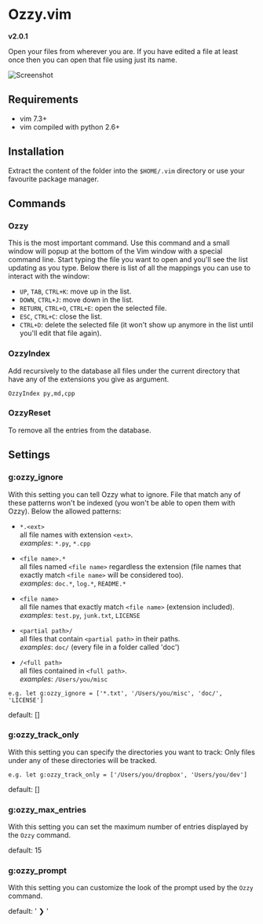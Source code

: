 # Ozzy.vim

**v2.0.1**

Open your files from wherever you are. If you have edited a file at least once
then you can open that file using just its name.

![Screenshot](/extra/screenshot.png "A view of the launcher")   


## Requirements

* vim 7.3+
* vim compiled with python 2.6+


## Installation

Extract the content of the folder into the `$HOME/.vim` directory or use your favourite
package manager.                          


## Commands


### Ozzy

This is the most important command. Use this command and a small window will popup
at the bottom of the Vim window with a special command line. Start typing the file you want to open and you'll see the list
updating as you type. Below there is list of all the mappings you can use to interact with the 
window:

* `UP`, `TAB`, `CTRL+K`: move up in the list.
* `DOWN`, `CTRL+J`: move down in the list.
* `RETURN`, `CTRL+O`, `CTRL+E`: open the selected file.
* `ESC`, `CTRL+C`: close the list.
* `CTRL+D`: delete the selected file (it won't show up anymore in the list until
you'll edit that file again).


### OzzyIndex

Add recursively to the database all files under the current directory that have
any of the extensions you give as argument.

```
OzzyIndex py,md,cpp
```


### OzzyReset 

To remove all the entries from the database.


## Settings


### g:ozzy_ignore  

With this setting you can tell Ozzy what to ignore. File that match any of
these patterns won't be indexed (you won't be able to open them with Ozzy).
Below the allowed patterns:

* `*.<ext>`     
all file names with extension `<ext>`.     
*examples*: `*.py`, `*.cpp`

* `<file name>.*`   
all files named `<file name>` regardless the extension (file names that exactly match `<file name>` will be considered too).    
*examples*: `doc.*`, `log.*`, `README.*`

* `<file name>`    
all file names that exactly match `<file name>` (extension included).     
*examples*: `test.py`, `junk.txt`, `LICENSE` 

* `<partial path>/`   
all files that contain `<partial path>` in their paths.    
*examples*: `doc/` (every file in a folder called 'doc') 

* `/<full path>`   
all files contained in `<full path>`.   
*examples*: `/Users/you/misc`

```
e.g. let g:ozzy_ignore = ['*.txt', '/Users/you/misc', 'doc/', 'LICENSE']
```
         

default: []


### g:ozzy_track_only

With this setting you can specify the directories you want to track:
Only files under any of these directories will be tracked.

```
e.g. let g:ozzy_track_only = ['/Users/you/dropbox', 'Users/you/dev']
```

default: []


### g:ozzy_max_entries

With this setting you can set the maximum number of entries displayed by
the `Ozzy` command.

default: 15


### g:ozzy_prompt

With this setting you can customize the look of the prompt used by the
`Ozzy` command.

default: ' ❯ '

